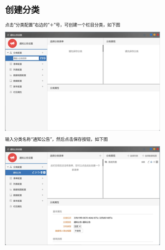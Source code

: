 # 创建分类

点击“分类配置”右边的“＋”号，可创建一个栏目分类，如下图

![](../.gitbook/assets/image.png)

输入分类名称“通知公告”，然后点击保存按钮，如下图

![](../.gitbook/assets/image%20%2816%29.png)

